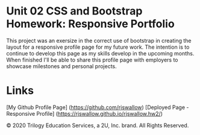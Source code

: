 # Unit 02 CSS and Bootstrap Homework: Responsive Portfolio

This project was an exersize in the correct use of bootstrap in creating the layout for a responsive profile page for my future work. The intention is to continue to develop this page as my skills develop in the upcoming months. When finished I'll be able to share this profile page with employers to showcase milestones and personal projects. 

# Links

[My Github Profile Page] (https://github.com/rjswallow)
[Deployed Page - Responsive Profile] (https://rjswallow.github.io/rjswallow.hw2/)






© 2020 Trilogy Education Services, a 2U, Inc. brand. All Rights Reserved.

